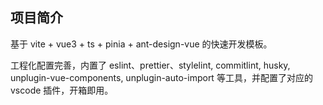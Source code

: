 ## 项目简介

基于 vite + vue3 + ts + pinia + ant-design-vue 的快速开发模板。

工程化配置完善，内置了 eslint、prettier、stylelint, commitlint, husky, unplugin-vue-components, unplugin-auto-import 等工具，并配置了对应的 vscode 插件，开箱即用。